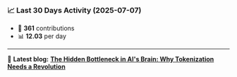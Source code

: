<!--START_STATS-->
### 📈 Last 30 Days Activity (2025-07-07)  
- 🧮 **361** contributions  
- 📊 **12.03** per day
---
📝 **Latest blog:** [**The Hidden Bottleneck in AI's Brain: Why Tokenization Needs a Revolution**](https://andriak.com/blog/tokenization-revolution)
<!--END_STATS-->
